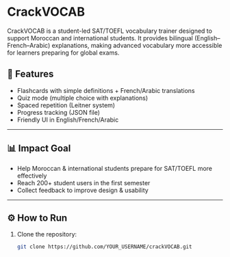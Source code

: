 # CrackVOCAB
CrackVOCAB is a student-led SAT/TOEFL vocabulary trainer designed to support Moroccan and international students. It provides bilingual (English–French–Arabic) explanations, making advanced vocabulary more accessible for learners preparing for global exams.

## 🚀 Features
- Flashcards with simple definitions + French/Arabic translations
- Quiz mode (multiple choice with explanations)
- Spaced repetition (Leitner system)
- Progress tracking (JSON file)
- Friendly UI in English/French/Arabic

---

## 📊 Impact Goal
- Help Moroccan & international students prepare for SAT/TOEFL more effectively
- Reach 200+ student users in the first semester
- Collect feedback to improve design & usability

---

 ## ⚙️ How to Run
1. Clone the repository:
   ```bash
   git clone https://github.com/YOUR_USERNAME/crackVOCAB.git
  
